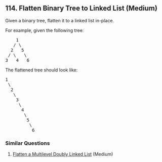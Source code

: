 ## 114. Flatten Binary Tree to Linked List (Medium)

<p>Given a binary tree, flatten it to a linked list in-place.</p>

<p>For example, given the following tree:</p>

<pre>
    1
   / \
  2   5
 / \   \
3   4   6
</pre>

<p>The flattened tree should look like:</p>

<pre>
1
 \
  2
   \
    3
     \
      4
       \
        5
         \
          6
</pre>


### Similar Questions
  1. [Flatten a Multilevel Doubly Linked List](https://github.com/openset/leetcode/tree/master/solution/flatten-a-multilevel-doubly-linked-list) (Medium)
